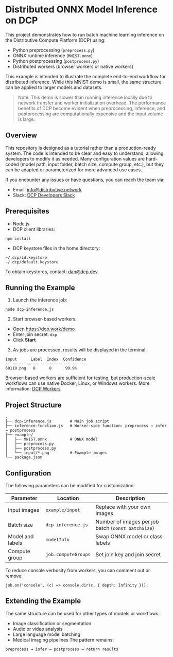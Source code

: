 # Distributed ONNX Model Inference on DCP
This project demonstrates how to run batch machine learning inference on the Distributive Compute Platform (DCP) using:

* Python preprocessing (`preprocess.py`)
* ONNX runtime inference (`MNIST.onnx`)
* Python postprocessing (`postprocess.py`)
* Distributed workers (browser workers or native workers)

This example is intended to illustrate the complete end-to-end workflow for distributed inference. While this MNIST demo is small, the same structure can be applied to larger models and datasets.

> Note: This demo is slower than running inference locally due to network transfer and worker initialization overhead. The performance benefits of DCP become evident when preprocessing, inference, and postprocessing are computationally expensive and the input volume is large.

## Overview

This repository is designed as a tutorial rather than a production-ready system. The code is intended to be clear and easy to understand, allowing developers to modify it as needed. Many configuration values are hard-coded (model path, input folder, batch size, compute group, etc.), but they can be adapted or parameterized for more advanced use cases.

If you encounter any issues or have questions, you can reach the team via:

* Email: info@distributive.network
* Slack: [DCP Developers Slack](https://join.slack.com/t/dcp-devs/shared_invite/zt-56v87qj7-fkqZOXFUls8rNzO4mxHaIA)

## Prerequisites

* Node.js
* DCP client libraries:
```
npm install
```
* DCP keystore files in the home directory:
```
~/.dcp/id.keystore
~/.dcp/default.keystore
```
To obtain keystores, contact: dan@dcp.dev

## Running the Example

1. Launch the inference job:
```
node dcp-inference.js
```
2. Start browser-based workers:
* Open https://dcp.work/demo
* Enter join secret: `dcp`
* Click **Start**
3. As jobs are processed, results will be displayed in the terminal:
```
Input      Label  Index  Confidence
-----------------------------------
60110.png   8      8      99.9%
```
Browser-based workers are sufficient for testing, but production-scale workflows can use native Docker, Linux, or Windows workers. More information: [DCP Workers](https://distributive.network/workers)

## Project Structure
```
.
├── dcp-inference.js        # Main job script
├── inference-function.js   # Worker-side function: preprocess → infer → postprocess
├── example/
│   ├── MNIST.onnx          # ONNX model
│   ├── preprocess.py
│   ├── postprocess.py
│   └── input/*.png         # Example images
└── package.json
```

## Configuration
The following parameters can be modified for customization:

| Parameter        | Location            | Description                                        |
| ---------------- | ------------------- | -------------------------------------------------- |
| Input images     | `example/input`     | Replace with your own images                       |
| Batch size       | `dcp-inference.js`  | Number of images per job batch (`const batchSize`) |
| Model and labels | `modelInfo`         | Swap ONNX model or class labels                    |
| Compute group    | `job.computeGroups` | Set join key and join secret                       |

To reduce console verbosity from workers, you can comment out or remove:
```
job.on('console', (c) => console.dir(c, { depth: Infinity }));
```

## Extending the Example

The same structure can be used for other types of models or workflows:
* Image classification or segmentation
* Audio or video analysis
* Large language model batching
* Medical imaging pipelines
The pattern remains:
```
preprocess → infer → postprocess → return results
```
